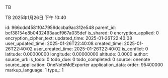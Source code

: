 TB

TB
2025年1月26日
下午 10:40


id: 966cdd4581f047959dccba9ac312e548
parent_id: bcf38154e8b0432493aadf967a035def
is_shared: 0
encryption_applied: 0
encryption_cipher_text: 
updated_time: 2025-01-26T22:40:08
user_updated_time: 2025-01-26T22:40:08
created_time: 2025-01-26T22:40:02
user_created_time: 2025-01-26T22:40:02
is_conflict: 0
latitude: 0.00000000
longitude: 0.00000000
altitude: 0.0000
author: 
source_url: 
is_todo: 0
todo_due: 0
todo_completed: 0
source: onenote
source_application: OneNoteMdExporter
application_data: 
order: 95400000
markup_language: 1
type_: 1